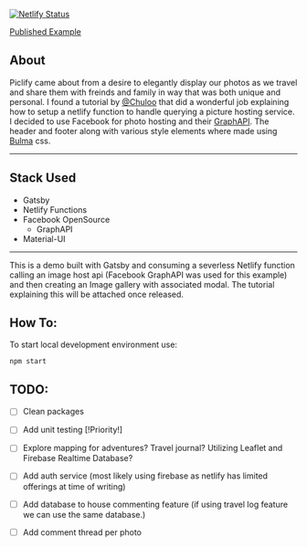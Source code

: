 [![Netlify Status](https://api.netlify.com/api/v1/badges/12193ce5-8b02-4776-b093-0fcfb6411139/deploy-status)](https://app.netlify.com/sites/piclify/deploys)

[Published Example](https://piclify.netlify.com)

## About
Piclify came about from a desire to elegantly display our photos as we travel and share them with freinds and family in way that was both unique and personal. I found a tutorial by [@Chuloo](https://github.com/Chuloo/gatsby-netlify-functions) that did a wonderful job explaining how to setup a netlify function to handle querying a picture hosting service. I decided to use Facebook for photo hosting and their [GraphAPI](https://developers.facebook.com/tools/explorer/). The header and footer along with various style elements where made using [Bulma](https://bulma.io) css.

---

## Stack Used
* Gatsby 
* Netlify Functions
* Facebook OpenSource
    * GraphAPI
* Material-UI

---

This is a demo built with Gatsby and consuming a severless Netlify function calling an image host api (Facebook GraphAPI was used for this example) and then creating an Image gallery with associated modal.
The tutorial explaining this will be attached once released.

## How To:

To start local development environment use:
```
npm start
```

## TODO:

- [ ] Clean packages
- [ ] Add unit testing [!Priority!]
- [ ] Explore mapping for adventures? Travel journal? Utilizing Leaflet and Firebase Realtime Database?
- [ ] Add auth service (most likely using firebase as netlify has limited offerings at time of writing)
- [ ] Add database to house commenting feature (if using travel log feature we can use the same database.)
- [ ] Add comment thread per photo 

